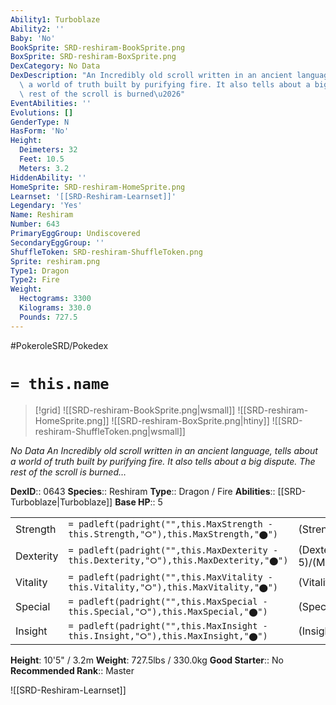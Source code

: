 ```yaml
---
Ability1: Turboblaze
Ability2: ''
Baby: 'No'
BookSprite: SRD-reshiram-BookSprite.png
BoxSprite: SRD-reshiram-BoxSprite.png
DexCategory: No Data
DexDescription: "An Incredibly old scroll written in an ancient language, tells about\
  \ a world of truth built by purifying fire. It also tells about a big dispute. The\
  \ rest of the scroll is burned\u2026"
EventAbilities: ''
Evolutions: []
GenderType: N
HasForm: 'No'
Height:
  Deimeters: 32
  Feet: 10.5
  Meters: 3.2
HiddenAbility: ''
HomeSprite: SRD-reshiram-HomeSprite.png
Learnset: '[[SRD-Reshiram-Learnset]]'
Legendary: 'Yes'
Name: Reshiram
Number: 643
PrimaryEggGroup: Undiscovered
SecondaryEggGroup: ''
ShuffleToken: SRD-reshiram-ShuffleToken.png
Sprite: reshiram.png
Type1: Dragon
Type2: Fire
Weight:
  Hectograms: 3300
  Kilograms: 330.0
  Pounds: 727.5
---
```


#PokeroleSRD/Pokedex

# `= this.name`

> [!grid]
> ![[SRD-reshiram-BookSprite.png|wsmall]]
> ![[SRD-reshiram-HomeSprite.png]]
> ![[SRD-reshiram-BoxSprite.png|htiny]]
> ![[SRD-reshiram-ShuffleToken.png|wsmall]]


*No Data*
*An Incredibly old scroll written in an ancient language, tells about a world of truth built by purifying fire. It also tells about a big dispute. The rest of the scroll is burned…*

**DexID**:: 0643
**Species**:: Reshiram
**Type**:: Dragon / Fire
**Abilities**:: [[SRD-Turboblaze|Turboblaze]]
**Base HP**:: 5

|           |                                                                                        |                                          |
| --------- | -------------------------------------------------------------------------------------- | ---------------------------------------- |
| Strength  | `= padleft(padright("",this.MaxStrength - this.Strength,"⭘"),this.MaxStrength,"⬤")`    | (Strength::7)/(MaxStrength::7)   |
| Dexterity | `= padleft(padright("",this.MaxDexterity - this.Dexterity,"⭘"),this.MaxDexterity,"⬤")` | (Dexterity:: 5)/(MaxDexterity::5) |
| Vitality  | `= padleft(padright("",this.MaxVitality - this.Vitality,"⭘"),this.MaxVitality,"⬤")`    | (Vitality::6)/(MaxVitality::6)   |
| Special   | `= padleft(padright("",this.MaxSpecial - this.Special,"⭘"),this.MaxSpecial,"⬤")`       | (Special::8)/(MaxSpecial::8)     |
| Insight   | `= padleft(padright("",this.MaxInsight - this.Insight,"⭘"),this.MaxInsight,"⬤")`       | (Insight::7)/(MaxInsight::7)     |

**Height**: 10'5" / 3.2m
**Weight**: 727.5lbs / 330.0kg
**Good Starter**:: No
**Recommended Rank**:: Master

![[SRD-Reshiram-Learnset]]
